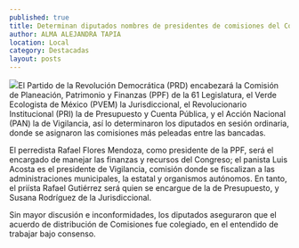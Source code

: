 ```yaml
---
published: true
title: Determinan diputados nombres de presidentes de comisiones del Congreso; Rafael Flores manejará las finanzas
author: ALMA ALEJANDRA TAPIA
location: Local
category: Destacadas
layout: posts
---
```


![](http://i.imgur.com/FUpqgiEm.jpg)El Partido de la Revolución Democrática (PRD) encabezará la Comisión de Planeación, Patrimonio y Finanzas (PPF) de la 61 Legislatura, el Verde Ecologista de México (PVEM) la Jurisdiccional, el Revolucionario Institucional (PRI) la de Presupuesto y Cuenta Pública, y el Acción Nacional (PAN) la de Vigilancia, así lo determinaron los diputados en sesión ordinaria, donde se asignaron las comisiones más peleadas entre las bancadas.

El perredista Rafael Flores Mendoza, como presidente de la PPF, será el encargado de manejar las finanzas y recursos del Congreso; el panista Luis Acosta es el presidente de Vigilancia, comisión donde se fiscalizan a las administraciones municipales, la estatal y organismos autónomos. En tanto, el priísta Rafael Gutiérrez será quien se encargue de la de Presupuesto, y Susana Rodríguez de la Jurisdiccional.

Sin mayor discusión e inconformidades, los diputados aseguraron que el acuerdo de distribución de  Comisiones fue colegiado, en el entendido de trabajar bajo consenso.
